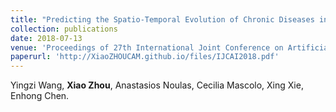 ```yaml
---
title: "Predicting the Spatio-Temporal Evolution of Chronic Diseases in Population with Human Mobility Data"
collection: publications
date: 2018-07-13
venue: 'Proceedings of 27th International Joint Conference on Artificial Intelligence (IJCAI)'
paperurl: 'http://XiaoZHOUCAM.github.io/files/IJCAI2018.pdf'
---
```


Yingzi Wang, **Xiao Zhou**, Anastasios Noulas, Cecilia Mascolo, Xing Xie, Enhong Chen.